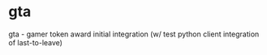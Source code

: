 # gta
gta - gamer token award initial integration (w/ test python client integration of last-to-leave)
